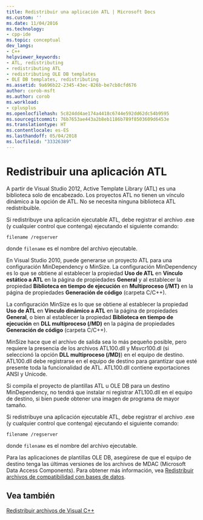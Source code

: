 ```yaml
---
title: Redistribuir una aplicación ATL | Microsoft Docs
ms.custom: ''
ms.date: 11/04/2016
ms.technology:
- cpp-ide
ms.topic: conceptual
dev_langs:
- C++
helpviewer_keywords:
- ATL, redistributing
- redistributing ATL
- redistributing OLE DB templates
- OLE DB templates, redistributing
ms.assetid: 9a696b22-2345-43ec-826b-be7cb8cfd676
author: corob-msft
ms.author: corob
ms.workload:
- cplusplus
ms.openlocfilehash: 5c824dd4ae174a4418c6744e592dd62dc54b9595
ms.sourcegitcommit: 76b7653ae443a2b8eb1186b789f8503609d6453e
ms.translationtype: HT
ms.contentlocale: es-ES
ms.lasthandoff: 05/04/2018
ms.locfileid: "33326389"
---
```

# <a name="redistributing-an-atl-application"></a>Redistribuir una aplicación ATL
A partir de Visual Studio 2012, Active Template Library (ATL) es una biblioteca solo de encabezado. Los proyectos ATL no tienen un vínculo dinámico a la opción de ATL. No se necesita ninguna biblioteca ATL redistribuible.  
  
 Si redistribuye una aplicación ejecutable ATL, debe registrar el archivo .exe (y cualquier control que contenga) ejecutando el siguiente comando:  
  
```  
filename /regserver  
```  
  
 donde `filename` es el nombre del archivo ejecutable.  
  
 En Visual Studio 2010, puede generarse un proyecto ATL para una configuración MinDependency o MinSize. La configuración MinDependency es lo que se obtiene al establecer la propiedad **Uso de ATL** en **Vínculo estático a ATL** en la página de propiedades **General** y al establecer la propiedad **Biblioteca en tiempo de ejecución** en **Multiproceso (/MT)** en la página de propiedades **Generación de código** (carpeta C/C++).  
  
 La configuración MinSize es lo que se obtiene al establecer la propiedad **Uso de ATL** en **Vínculo dinámico a ATL** en la página de propiedades **General**, o bien al establecer la propiedad **Biblioteca en tiempo de ejecución** en **DLL multiproceso (/MD)** en la página de propiedades **Generación de código** (carpeta C/C++).  
  
 MinSize hace que el archivo de salida sea lo más pequeño posible, pero requiere la presencia de los archivos ATL100.dll y Msvcr100.dl (si seleccionó la opción **DLL multiproceso (/MD)**) en el equipo de destino. ATL100.dll debe registrarse en el equipo de destino para garantizar que esté presente toda la funcionalidad de ATL. ATL100.dll contiene exportaciones ANSI y Unicode.  
  
 Si compila el proyecto de plantillas ATL u OLE DB para un destino MinDependency, no tendrá que instalar ni registrar ATL100.dll en el equipo de destino, si bien puede obtener una imagen de programa de mayor tamaño.  
  
 Si redistribuye una aplicación ejecutable ATL, debe registrar el archivo .exe (y cualquier control que contenga) ejecutando el siguiente comando:  
  
```  
filename /regserver  
```  
  
 donde `filename` es el nombre del archivo ejecutable.  
  
 Para las aplicaciones de plantillas OLE DB, asegúrese de que el equipo de destino tenga las últimas versiones de los archivos de MDAC (Microsoft Data Access Components). Para obtener más información, vea [Redistribuir archivos de compatibilidad con bases de datos](../ide/redistributing-database-support-files.md).  
  
## <a name="see-also"></a>Vea también  
 [Redistribuir archivos de Visual C++](../ide/redistributing-visual-cpp-files.md)